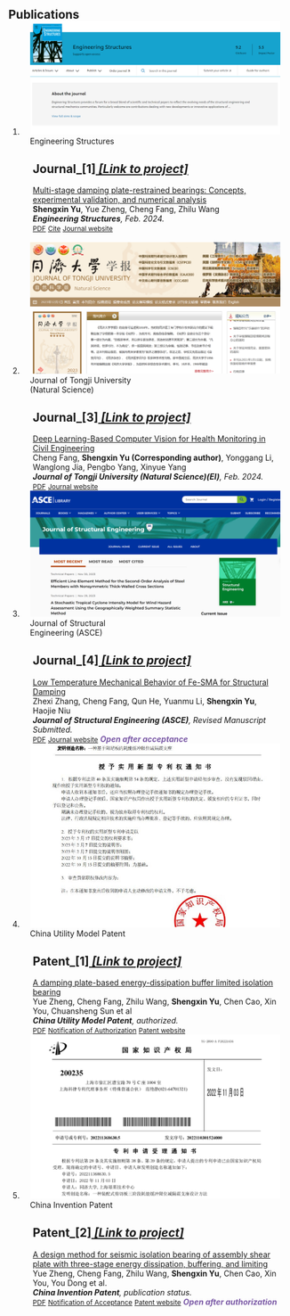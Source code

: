 <h2 id="publications" style="margin: 2px 0px -15px;">Publications</h2>

<div class="publications">
<ol class="bibliography">

<!-- <li>
<div class="pub-row">

  <div class="col-sm-3 abbr" style="position: relative;padding-right: 15px;padding-left: 15px;">
    <img src="assets/img/nips2023.png" class="teaser img-fluid z-depth-1">
    <abbr class="badge">arXiv</abbr>
  </div>

  <div class="col-sm-9" style="position: relative;padding-right: 15px;padding-left: 20px;">
    <div class="title"><a href="https://arxiv.org/pdf/2002.10211.pdf">K-Tensors: Clustering Positive Semi-Definite Matrices</a></div>
    <div class="author"><strong>Hanchao Zhang</strong></div>
    <div class="periodical"><em>arXiv <strong>(arXiv)</strong>, May. 2023.</em></div>
    <div class="links">
      <a href="https://arxiv.org/pdf/2002.10211.pdf" class="btn btn-sm z-depth-0" role="button" target="_blank" style="font-size:12px;">PDF</a>
      <a href="https://github.com/Hanchao-Zhang/K-Tensors" class="btn btn-sm z-depth-0" role="button" target="_blank" style="font-size:12px;">Code</a>
      <a href="https://dblp.uni-trier.de/rec/conf/cvpr/LiuSLSS20.html?view=bibtex" class="btn btn-sm z-depth-0" role="button" target="_blank" style="font-size:12px;">BibTex</a>
      <strong><i style="color:#7b5aa6">arXiv.org</i></strong>
    </div>
  </div>
</div>
</li> -->



<li>
<div class="pub-row">

  <div class="col-sm-3 abbr" style="position: relative;padding-right: 15px;padding-left: 15px;">
    <img src="assets/img/[1]_cover.jpg" class="teaser img-fluid z-depth-1">
    <abbr class="badge">Engineering Structures</abbr>
  </div>

  <div class="col-sm-9" style="position: relative;padding-right: 15px;padding-left: 20px;">
    <div class="title"><h2 id="Publication_Journal_[1]">Journal_[1]<em><a href="https://shengxinyu.netlify.app/#Project_DP-bearing">    [Link to project]</a></em></h2> <a href="https://www.sciencedirect.com/science/article/pii/S0141029623016309?via%3Dihub"> Multi-stage damping plate-restrained bearings: Concepts, experimental validation, and numerical analysis</a></div>
    <div class="author"><strong>Shengxin Yu</strong>, Yue Zheng, Cheng Fang, Zhilu Wang</div>
    <div class="periodical"><em><strong>Engineering Structures</strong>, Feb. 2024.</em></div>
    <div class="links">
      <a href="https://pdf.sciencedirectassets.com/271087/1-s2.0-S0141029623X00236/1-s2.0-S0141029623016309/main.pdf?X-Amz-Security-Token=IQoJb3JpZ2luX2VjEKn%2F%2F%2F%2F%2F%2F%2F%2F%2F%2FwEaCXVzLWVhc3QtMSJIMEYCIQC6QjVV7QVWilYM6BAuyxyrHvo9OZSRncMEN2kc046VzwIhALpxQ%2B5ZoBGwnn79jlnzH8DilAJikWXDphJ6n1R1SV2KKrMFCBEQBRoMMDU5MDAzNTQ2ODY1Igw5S5xnzDZ2d0z1a8wqkAU2T6sWRnCl5PVGlIqZdIzzvtwbLbPdHl64hBea4TipCnbdYkG%2BxUcCxMKp%2Brrkf4gqmtdTYYnEE%2Bm6NnpqRMZldx6gedEe7du5pgXfRJMe%2Fuag5q8xJfa8L%2B1UBRX4NnARhutDQXA6jrQMfVOugQJe%2BzK14t9RmwuL1cQ6ejw%2BSmu%2BfhDdz4T4qw9OgThE%2FR%2F7wUBUCqjhKRQOLT2OGM%2B0wDQ%2FQfFApnUxBNMd%2FowXFG%2BgS%2B4Mdi%2FhgfM%2FQ4BpunR5WFUsvk85LNLNBt0xsIdNa9sQsbzAVZaCd1Ka0ZU5xjZCQAX0uMN0epvAbVPTUHyPtAh3OjMJ8y45CbKRFt0D%2Bea1lIBeSAD48cjn28s9e900mKT9ppp2W2En6UoJTWu7AkjjuS3DKVK%2BItfGYWWJXfkQOmKXHxLgRCUzvZPC%2FBROnpQv5uLpVA75EMQJl9RVB5MhG%2F7a80%2FLD10WpZIr2qk0inioDCrpwaiQUU3e04TaW5G%2F37ksQ1L4gLdu92TcEN2QMssQ7s46NeqwQRBcSDOVsBIAnlZkRAgj5%2BbWqAFr0HekIJ9VY%2FLWWWJByvSC6ND3Fvd0jffx%2FBaCqXt1Zeyocn6MVueCAtrp0WtUAlnDQPGrECIFBIa4rYs38p%2BBMutoN%2BN%2FQaLCVzmWFsBqXP6403EuqJDU7%2BUQZiS%2BneM6Yjj6TNR6cejr3dM5yI9Le73dUNP8geXMu8kCw7VAHTzU0dnDZRUcQDJQK2LqLGT9oA4hEo%2BnZc2fGBc9EcHOf1PDiG%2B9Znfaw5M7sPJP9g%2BkzqUBd6bBJ4D8eGAPIdGFMZ%2FLN4IM0g%2FO7L5k3sQbYmjoG6IhHLcmAxZhig5cMDYxrf%2BPbjcZH3YpRM1C3zCerKarBjqwAdGkMNIozL7LMWVVyrS5ea4j8x9UKGrJ8M7OewxogNxw5f4GQvgiXxNtkeFDMssBkFCzKMr4TO%2BIxgMvx2AH%2FMFtZzYrVEnD7sqSF6JSbAZatJQBoEDLuGrIkzwkJ8Eh2hdXTLaj4YD7uwYHxrnxFjY3otFILDOVwOJKLr4MUL%2BTbZVUb63m0SyZgeBFjglT3aZBEBznGPHcMQJEHw2DUhfcjOnX3gIMS53HSWMu4NH%2F&X-Amz-Algorithm=AWS4-HMAC-SHA256&X-Amz-Date=20231201T093005Z&X-Amz-SignedHeaders=host&X-Amz-Expires=300&X-Amz-Credential=ASIAQ3PHCVTYRDFYMY3W%2F20231201%2Fus-east-1%2Fs3%2Faws4_request&X-Amz-Signature=a26469488596831af6b63db8199ab714d459cf8449c03dd820b897668967fc9e&hash=26808e8b739ff5fba4c1547910cffa27e78af6461352328890af5ed07624dbfb&host=68042c943591013ac2b2430a89b270f6af2c76d8dfd086a07176afe7c76c2c61&pii=S0141029623016309&tid=spdf-788a46b7-0555-4110-9bff-1e6d288534e4&sid=c86b661612d36048199b8ff20ba1432360eegxrqa&type=client&tsoh=d3d3LnNjaWVuY2VkaXJlY3QuY29t&ua=0e115e550b0e5607505554&rr=82ea4f345d6b4a84&cc=tw&kca=eyJrZXkiOiJGTi9HN0czYlB0aHFCMDdzaHhxUFZxdml3cmZIc1JJMjRFQTUwcHZhUFVyQmw4TFRxWkd5QmZtN25yeVZld2M4QU5UMmIxaHdGbkhNM1RtM21qUXE3NHU2V0FyWUhHcXh5YkR1SWpFbXI2SU4rdTdjZGZSQXRMbEtERnZ1dHhkU3ZJWUl4REIvaVVFdjZBM05INU5Zb0FhajhXYkFHOTNoTEFGcEdvZ3pJbWFzNFhFPSIsIml2IjoiYzExY2VmMjkzMDQ4OTM2MmM0YThlZWZhNjI3NzQ4ZmMifQ==_1701423014001" class="btn btn-sm z-depth-0" role="button" target="_blank" style="font-size:12px;">PDF</a>
      <!-- <a href="https://github.com/Hanchao-Zhang/K-Tensors" class="btn btn-sm z-depth-0" role="button" target="_blank" style="font-size:12px;">Code</a> -->
      <a href="assets/publications/[1]/S0141029623016309.ris" class="btn btn-sm z-depth-0" role="button" target="_blank" style="font-size:12px;">Cite</a>
      <a href="https://www.sciencedirect.com/journal/engineering-structures" class="btn btn-sm z-depth-0" role="button" target="_blank" style="font-size:12px;">Journal website</a>
      <!-- <strong><i style="color:#7b5aa6">https://www.sciencedirect.com/journal/engineering-structures</i></strong> -->
      <br>
      <br>
    </div>
  </div>
</div>
</li>


<li>
<div class="pub-row">

  <div class="col-sm-3 abbr" style="position: relative;padding-right: 15px;padding-left: 15px;">
    <img src="assets/img/[3]_cover.jpg" class="teaser img-fluid z-depth-1">
    <abbr class="badge">Journal of Tongji University<br> (Natural Science)</abbr>
  </div>

  <div class="col-sm-9" style="position: relative;padding-right: 15px;padding-left: 20px;">
    <div class="title"><h2 id="Publication_Journal_[3]">Journal_[3]<em><a href="https://shengxinyu.netlify.app/#Project_Deep learning">    [Link to project]</a></em></h2> <a href="assets/publications/[3]/Deep Learning-Based Computer Vision for Health Monitoring in Civil Engineering.pdf">Deep Learning-Based Computer Vision for Health Monitoring in Civil Engineering</a></div>
    <div class="author">Cheng Fang, <strong>Shengxin Yu (Corresponding author)</strong>, Yonggang Li, Wanglong Jia, Pengbo Yang, Xinyue Yang</div>
    <div class="periodical"><em><strong>Journal of Tongji University (Natural Science)(EI)</strong>, Feb. 2024.</em></div>
    <div class="links">
      <a href="assets/publications/[3]/Deep Learning-Based Computer Vision for Health Monitoring in Civil Engineering.pdf" class="btn btn-sm z-depth-0" role="button" target="_blank" style="font-size:12px;">PDF</a>
      <!-- <a href="https://github.com/Hanchao-Zhang/K-Tensors" class="btn btn-sm z-depth-0" role="button" target="_blank" style="font-size:12px;">Code</a> -->
      <a href="https://tjxb.ijournals.cn/jtuns/home#detailjtuns202208240000004" class="btn btn-sm z-depth-0" role="button" target="_blank" style="font-size:12px;">Journal website</a>
      <!-- <strong><i style="color:#7b5aa6">https://www.sciencedirect.com/journal/engineering-structures</i></strong> -->
    </div>
  </div>
</div>
</li>



<li>
<div class="pub-row">

  <div class="col-sm-3 abbr" style="position: relative;padding-right: 15px;padding-left: 15px;">
    <img src="assets/img/[4]_cover.jpg" class="teaser img-fluid z-depth-1">
    <abbr class="badge">Journal of Structural<br> Engineering (ASCE)</abbr>
  </div>

  <div class="col-sm-9" style="position: relative;padding-right: 15px;padding-left: 20px;">
    <div class="title"><h2 id="Publication_Journal_[4]">Journal_[4]<em><a href="https://shengxinyu.netlify.app/#Project_Fe-SMA">    [Link to project]</a></em></h2> <a href="assets/publications/[4]/.pdf">Low Temperature Mechanical Behavior of Fe-SMA for Structural Damping</a></div>
    <div class="author">Zhexi Zhang, Cheng Fang, Qun He, Yuanmu Li, <strong>Shengxin Yu</strong>, Haojie Niu</div>
    <div class="periodical"><em><strong>Journal of Structural Engineering (ASCE)</strong>, Revised Manuscript Submitted.</em></div>
    <div class="links">
      <a href="assets/publications/[4]/.pdf" class="btn btn-sm z-depth-0" role="button" target="_blank" style="font-size:12px;">PDF</a>
      <!-- <a href="https://github.com/Hanchao-Zhang/K-Tensors" class="btn btn-sm z-depth-0" role="button" target="_blank" style="font-size:12px;">Code</a> -->
      <a href="https://ascelibrary.org/journal/jsendh" class="btn btn-sm z-depth-0" role="button" target="_blank" style="font-size:12px;">Journal website</a>
      <strong><i style="color:#7b5aa6">Open after acceptance</i></strong>
    </div>
  </div>
</div>
</li>


<li>
<div class="pub-row">

  <div class="col-sm-3 abbr" style="position: relative;padding-right: 15px;padding-left: 15px;">
    <img src="assets/img/[patent1]_cover.jpg" class="teaser img-fluid z-depth-1">
    <abbr class="badge">China Utility Model Patent</abbr>
  </div>

  <div class="col-sm-9" style="position: relative;padding-right: 15px;padding-left: 20px;">
    <div class="title"><h2 id="Publication_Patent_[1]">Patent_[1]<em><a href="https://shengxinyu.netlify.app/#Project_DP-bearing">    [Link to project]</a></em></h2> <a href="assets/publications/[patent1]/patent1.pdf">A damping plate-based energy-dissipation buffer limited isolation bearing</a></div>
    <div class="author">Yue Zheng, Cheng Fang, Zhilu Wang, <strong>Shengxin Yu</strong>, Chen Cao, Xin You, Chuansheng Sun et al</div>
    <div class="periodical"><em><strong>China Utility Model Patent</strong>, authorized.</em></div>
    <div class="links">
      <a href="assets/publications/[patent1]/patent1.pdf" class="btn btn-sm z-depth-0" role="button" target="_blank" style="font-size:12px;">PDF</a>
      <a href="assets/publications/[patent1]/Notice of Grant of Utility Model Patent Rights.pdf" class="btn btn-sm z-depth-0" role="button" target="_blank" style="font-size:12px;">Notification of Authorization</a>
      <!-- <a href="https://github.com/Hanchao-Zhang/K-Tensors" class="btn btn-sm z-depth-0" role="button" target="_blank" style="font-size:12px;">Code</a> -->
      <a href="https://www.cnpat.com.cn/" class="btn btn-sm z-depth-0" role="button" target="_blank" style="font-size:12px;">Patent website</a>
      <!-- <strong><i style="color:#7b5aa6">Open after admission</i></strong> -->
    </div>
  </div>
</div>
</li>

<li>
<div class="pub-row">

  <div class="col-sm-3 abbr" style="position: relative;padding-right: 15px;padding-left: 15px;">
    <img src="assets/img/[patent2]_cover.png" class="teaser img-fluid z-depth-1">
    <abbr class="badge">China Invention Patent</abbr>
  </div>

  <div class="col-sm-9" style="position: relative;padding-right: 15px;padding-left: 20px;">
    <div class="title"><h2 id="Publication_Patent_[2]">Patent_[2]<em><a href="https://shengxinyu.netlify.app/#Project_DP-bearing">    [Link to project]</a></em></h2><a href="assets/img/[patent2]_cover.jpg">A design method for seismic isolation bearing of assembly shear plate with three-stage energy dissipation, buffering, and limiting</a></div>
    <div class="author">Yue Zheng, Cheng Fang, Zhilu Wang, <strong>Shengxin Yu</strong>, Chen Cao, Xin You, You Dong et al.</div>
    <div class="periodical"><em><strong>China Invention Patent</strong>, publication status.</em></div>
    <div class="links">
      <a href="assets/publications/[patent2]/.pdf" class="btn btn-sm z-depth-0" role="button" target="_blank" style="font-size:12px;">PDF</a>
      <a href="assets/publications/[patent2]/2022110301524000.tif" class="btn btn-sm z-depth-0" role="button" target="_blank" style="font-size:12px;">Notification of Acceptance</a>
      <!-- <a href="https://github.com/Hanchao-Zhang/K-Tensors" class="btn btn-sm z-depth-0" role="button" target="_blank" style="font-size:12px;">Code</a> -->
      <a href="https://www.cnpat.com.cn/" class="btn btn-sm z-depth-0" role="button" target="_blank" style="font-size:12px;">Patent website</a>
      <strong><i style="color:#7b5aa6">Open after authorization</i></strong>
    </div>
  </div>
</div>
</li>












<br>

</ol>
</div>
